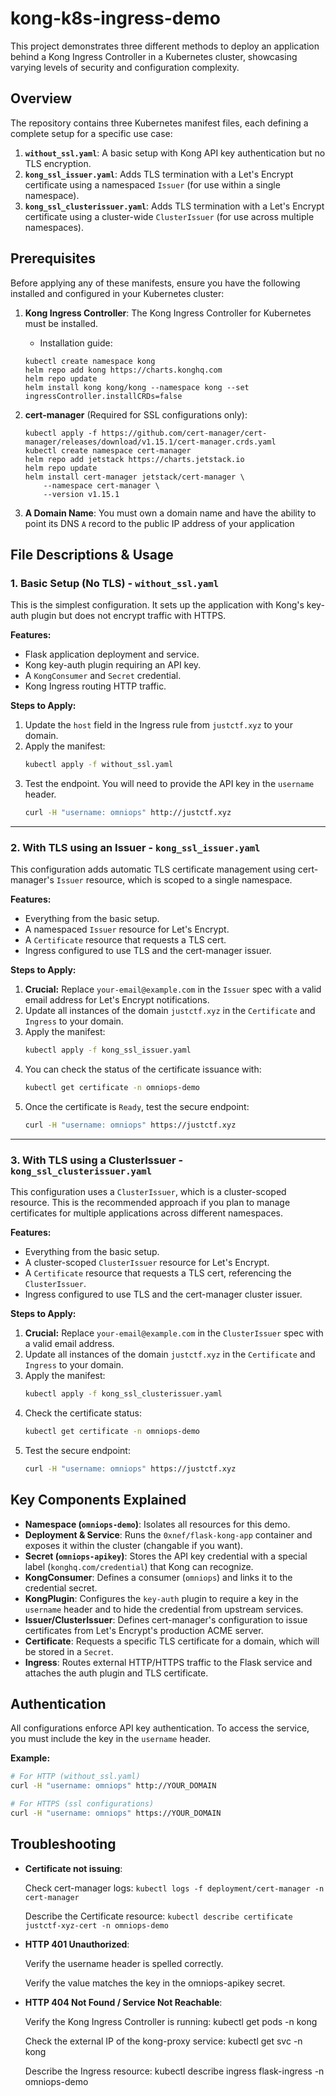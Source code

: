 # kong-k8s-ingress-demo

This project demonstrates three different methods to deploy an application behind a Kong Ingress Controller in a Kubernetes cluster, showcasing varying levels of security and configuration complexity.

## Overview

The repository contains three Kubernetes manifest files, each defining a complete setup for a specific use case:

1.  **`without_ssl.yaml`**: A basic setup with Kong API key authentication but no TLS encryption.
2.  **`kong_ssl_issuer.yaml`**: Adds TLS termination with a Let's Encrypt certificate using a namespaced `Issuer` (for use within a single namespace).
3.  **`kong_ssl_clusterissuer.yaml`**: Adds TLS termination with a Let's Encrypt certificate using a cluster-wide `ClusterIssuer` (for use across multiple namespaces).

## Prerequisites

Before applying any of these manifests, ensure you have the following installed and configured in your Kubernetes cluster:

1.  **Kong Ingress Controller**: The Kong Ingress Controller for Kubernetes must be installed.
    *   Installation guide:
    ```
    kubectl create namespace kong
    helm repo add kong https://charts.konghq.com
    helm repo update
    helm install kong kong/kong --namespace kong --set ingressController.installCRDs=false
    ```
2.  **cert-manager** (Required for SSL configurations only):
    ```
    kubectl apply -f https://github.com/cert-manager/cert-manager/releases/download/v1.15.1/cert-manager.crds.yaml
    kubectl create namespace cert-manager
    helm repo add jetstack https://charts.jetstack.io
    helm repo update
    helm install cert-manager jetstack/cert-manager \
        --namespace cert-manager \
        --version v1.15.1
    ```

3.  **A Domain Name**: You must own a domain name and have the ability to point its DNS `A` record to the public IP address of your application

## File Descriptions & Usage

### 1. Basic Setup (No TLS) - `without_ssl.yaml`

This is the simplest configuration. It sets up the application with Kong's key-auth plugin but does not encrypt traffic with HTTPS.

**Features:**
*   Flask application deployment and service.
*   Kong key-auth plugin requiring an API key.
*   A `KongConsumer` and `Secret` credential.
*   Kong Ingress routing HTTP traffic.

**Steps to Apply:**
1.  Update the `host` field in the Ingress rule from `justctf.xyz` to your domain.
2.  Apply the manifest:
    ```bash
    kubectl apply -f without_ssl.yaml
    ```
3.  Test the endpoint. You will need to provide the API key in the `username` header.
    ```bash
    curl -H "username: omniops" http://justctf.xyz
    ```

---

### 2. With TLS using an Issuer - `kong_ssl_issuer.yaml`

This configuration adds automatic TLS certificate management using cert-manager's `Issuer` resource, which is scoped to a single namespace.

**Features:**
*   Everything from the basic setup.
*   A namespaced `Issuer` resource for Let's Encrypt.
*   A `Certificate` resource that requests a TLS cert.
*   Ingress configured to use TLS and the cert-manager issuer.

**Steps to Apply:**
1.  **Crucial:** Replace `your-email@example.com` in the `Issuer` spec with a valid email address for Let's Encrypt notifications.
2.  Update all instances of the domain `justctf.xyz` in the `Certificate` and `Ingress` to your domain.
3.  Apply the manifest:
    ```bash
    kubectl apply -f kong_ssl_issuer.yaml
    ```
4.  You can check the status of the certificate issuance with:
    ```bash
    kubectl get certificate -n omniops-demo
    ```
5.  Once the certificate is `Ready`, test the secure endpoint:
    ```bash
    curl -H "username: omniops" https://justctf.xyz
    ```

---

### 3. With TLS using a ClusterIssuer - `kong_ssl_clusterissuer.yaml`

This configuration uses a `ClusterIssuer`, which is a cluster-scoped resource. This is the recommended approach if you plan to manage certificates for multiple applications across different namespaces.

**Features:**
*   Everything from the basic setup.
*   A cluster-scoped `ClusterIssuer` resource for Let's Encrypt.
*   A `Certificate` resource that requests a TLS cert, referencing the `ClusterIssuer`.
*   Ingress configured to use TLS and the cert-manager cluster issuer.

**Steps to Apply:**
1.  **Crucial:** Replace `your-email@example.com` in the `ClusterIssuer` spec with a valid email address.
2.  Update all instances of the domain `justctf.xyz` in the `Certificate` and `Ingress` to your domain.
3.  Apply the manifest:
    ```bash
    kubectl apply -f kong_ssl_clusterissuer.yaml
    ```
4.  Check the certificate status:
    ```bash
    kubectl get certificate -n omniops-demo
    ```
5.  Test the secure endpoint:
    ```bash
    curl -H "username: omniops" https://justctf.xyz
    ```

## Key Components Explained

*   **Namespace (`omniops-demo`)**: Isolates all resources for this demo.
*   **Deployment & Service**: Runs the `0xnef/flask-kong-app` container and exposes it within the cluster (changable if you want).
*   **Secret (`omniops-apikey`)**: Stores the API key credential with a special label (`konghq.com/credential`) that Kong can recognize.
*   **KongConsumer**: Defines a consumer (`omniops`) and links it to the credential secret.
*   **KongPlugin**: Configures the `key-auth` plugin to require a key in the `username` header and to hide the credential from upstream services.
*   **Issuer/ClusterIssuer**: Defines cert-manager's configuration to issue certificates from Let's Encrypt's production ACME server.
*   **Certificate**: Requests a specific TLS certificate for a domain, which will be stored in a `Secret`.
*   **Ingress**: Routes external HTTP/HTTPS traffic to the Flask service and attaches the auth plugin and TLS certificate.

## Authentication

All configurations enforce API key authentication. To access the service, you must include the key in the `username` header.

**Example:**
```bash
# For HTTP (without_ssl.yaml)
curl -H "username: omniops" http://YOUR_DOMAIN

# For HTTPS (ssl configurations)
curl -H "username: omniops" https://YOUR_DOMAIN
```

## Troubleshooting
* **Certificate not issuing**:

    Check cert-manager logs: ```kubectl logs -f deployment/cert-manager -n cert-manager```

    Describe the Certificate resource: ```kubectl describe certificate justctf-xyz-cert -n omniops-demo```

* **HTTP 401 Unauthorized**:

    Verify the username header is spelled correctly.

    Verify the value matches the key in the omniops-apikey secret.

* **HTTP 404 Not Found / Service Not Reachable**:

    Verify the Kong Ingress Controller is running: kubectl get pods -n kong

    Check the external IP of the kong-proxy service: kubectl get svc -n kong

    Describe the Ingress resource: kubectl describe ingress flask-ingress -n omniops-demo




